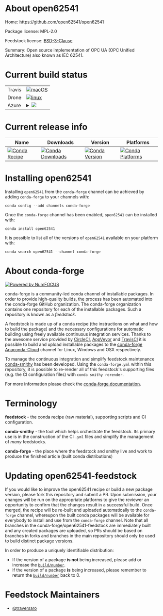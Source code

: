 About open62541
===============

Home: https://github.com/open62541/open62541

Package license: MPL-2.0

Feedstock license: [BSD-3-Clause](https://github.com/conda-forge/open62541-feedstock/blob/master/LICENSE.txt)

Summary: Open source implementation of OPC UA (OPC Unified Architecture) also known as IEC 62541.

Current build status
====================


<table><tr>
    <td>Travis</td>
    <td>
      <a href="https://travis-ci.com/conda-forge/open62541-feedstock">
        <img alt="macOS" src="https://img.shields.io/travis/com/conda-forge/open62541-feedstock/master.svg?label=macOS">
      </a>
    </td>
  </tr><tr>
    <td>Drone</td>
    <td>
      <a href="https://cloud.drone.io/conda-forge/open62541-feedstock">
        <img alt="linux" src="https://img.shields.io/drone/build/conda-forge/open62541-feedstock/master.svg?label=Linux">
      </a>
    </td>
  </tr>
    
  <tr>
    <td>Azure</td>
    <td>
      <details>
        <summary>
          <a href="https://dev.azure.com/conda-forge/feedstock-builds/_build/latest?definitionId=11191&branchName=master">
            <img src="https://dev.azure.com/conda-forge/feedstock-builds/_apis/build/status/open62541-feedstock?branchName=master">
          </a>
        </summary>
        <table>
          <thead><tr><th>Variant</th><th>Status</th></tr></thead>
          <tbody><tr>
              <td>linux_64</td>
              <td>
                <a href="https://dev.azure.com/conda-forge/feedstock-builds/_build/latest?definitionId=11191&branchName=master">
                  <img src="https://dev.azure.com/conda-forge/feedstock-builds/_apis/build/status/open62541-feedstock?branchName=master&jobName=linux&configuration=linux_64_" alt="variant">
                </a>
              </td>
            </tr><tr>
              <td>linux_aarch64</td>
              <td>
                <a href="https://dev.azure.com/conda-forge/feedstock-builds/_build/latest?definitionId=11191&branchName=master">
                  <img src="https://dev.azure.com/conda-forge/feedstock-builds/_apis/build/status/open62541-feedstock?branchName=master&jobName=linux&configuration=linux_aarch64_" alt="variant">
                </a>
              </td>
            </tr><tr>
              <td>linux_ppc64le</td>
              <td>
                <a href="https://dev.azure.com/conda-forge/feedstock-builds/_build/latest?definitionId=11191&branchName=master">
                  <img src="https://dev.azure.com/conda-forge/feedstock-builds/_apis/build/status/open62541-feedstock?branchName=master&jobName=linux&configuration=linux_ppc64le_" alt="variant">
                </a>
              </td>
            </tr><tr>
              <td>osx_64</td>
              <td>
                <a href="https://dev.azure.com/conda-forge/feedstock-builds/_build/latest?definitionId=11191&branchName=master">
                  <img src="https://dev.azure.com/conda-forge/feedstock-builds/_apis/build/status/open62541-feedstock?branchName=master&jobName=osx&configuration=osx_64_" alt="variant">
                </a>
              </td>
            </tr><tr>
              <td>win_64</td>
              <td>
                <a href="https://dev.azure.com/conda-forge/feedstock-builds/_build/latest?definitionId=11191&branchName=master">
                  <img src="https://dev.azure.com/conda-forge/feedstock-builds/_apis/build/status/open62541-feedstock?branchName=master&jobName=win&configuration=win_64_" alt="variant">
                </a>
              </td>
            </tr>
          </tbody>
        </table>
      </details>
    </td>
  </tr>
</table>

Current release info
====================

| Name | Downloads | Version | Platforms |
| --- | --- | --- | --- |
| [![Conda Recipe](https://img.shields.io/badge/recipe-open62541-green.svg)](https://anaconda.org/conda-forge/open62541) | [![Conda Downloads](https://img.shields.io/conda/dn/conda-forge/open62541.svg)](https://anaconda.org/conda-forge/open62541) | [![Conda Version](https://img.shields.io/conda/vn/conda-forge/open62541.svg)](https://anaconda.org/conda-forge/open62541) | [![Conda Platforms](https://img.shields.io/conda/pn/conda-forge/open62541.svg)](https://anaconda.org/conda-forge/open62541) |

Installing open62541
====================

Installing `open62541` from the `conda-forge` channel can be achieved by adding `conda-forge` to your channels with:

```
conda config --add channels conda-forge
```

Once the `conda-forge` channel has been enabled, `open62541` can be installed with:

```
conda install open62541
```

It is possible to list all of the versions of `open62541` available on your platform with:

```
conda search open62541 --channel conda-forge
```


About conda-forge
=================

[![Powered by NumFOCUS](https://img.shields.io/badge/powered%20by-NumFOCUS-orange.svg?style=flat&colorA=E1523D&colorB=007D8A)](http://numfocus.org)

conda-forge is a community-led conda channel of installable packages.
In order to provide high-quality builds, the process has been automated into the
conda-forge GitHub organization. The conda-forge organization contains one repository
for each of the installable packages. Such a repository is known as a *feedstock*.

A feedstock is made up of a conda recipe (the instructions on what and how to build
the package) and the necessary configurations for automatic building using freely
available continuous integration services. Thanks to the awesome service provided by
[CircleCI](https://circleci.com/), [AppVeyor](https://www.appveyor.com/)
and [TravisCI](https://travis-ci.com/) it is possible to build and upload installable
packages to the [conda-forge](https://anaconda.org/conda-forge)
[Anaconda-Cloud](https://anaconda.org/) channel for Linux, Windows and OSX respectively.

To manage the continuous integration and simplify feedstock maintenance
[conda-smithy](https://github.com/conda-forge/conda-smithy) has been developed.
Using the ``conda-forge.yml`` within this repository, it is possible to re-render all of
this feedstock's supporting files (e.g. the CI configuration files) with ``conda smithy rerender``.

For more information please check the [conda-forge documentation](https://conda-forge.org/docs/).

Terminology
===========

**feedstock** - the conda recipe (raw material), supporting scripts and CI configuration.

**conda-smithy** - the tool which helps orchestrate the feedstock.
                   Its primary use is in the construction of the CI ``.yml`` files
                   and simplify the management of *many* feedstocks.

**conda-forge** - the place where the feedstock and smithy live and work to
                  produce the finished article (built conda distributions)


Updating open62541-feedstock
============================

If you would like to improve the open62541 recipe or build a new
package version, please fork this repository and submit a PR. Upon submission,
your changes will be run on the appropriate platforms to give the reviewer an
opportunity to confirm that the changes result in a successful build. Once
merged, the recipe will be re-built and uploaded automatically to the
`conda-forge` channel, whereupon the built conda packages will be available for
everybody to install and use from the `conda-forge` channel.
Note that all branches in the conda-forge/open62541-feedstock are
immediately built and any created packages are uploaded, so PRs should be based
on branches in forks and branches in the main repository should only be used to
build distinct package versions.

In order to produce a uniquely identifiable distribution:
 * If the version of a package **is not** being increased, please add or increase
   the [``build/number``](https://conda.io/docs/user-guide/tasks/build-packages/define-metadata.html#build-number-and-string).
 * If the version of a package **is** being increased, please remember to return
   the [``build/number``](https://conda.io/docs/user-guide/tasks/build-packages/define-metadata.html#build-number-and-string)
   back to 0.

Feedstock Maintainers
=====================

* [@traversaro](https://github.com/traversaro/)

